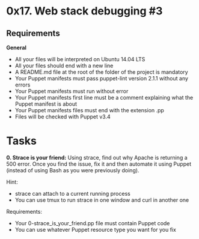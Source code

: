 # 0x17. Web stack debugging #3

## Requirements
**General**
* All your files will be interpreted on Ubuntu 14.04 LTS
* All your files should end with a new line
* A README.md file at the root of the folder of the project is mandatory
* Your Puppet manifests must pass puppet-lint version 2.1.1 without any errors
* Your Puppet manifests must run without error
* Your Puppet manifests first line must be a comment explaining what the Puppet manifest is about
* Your Puppet manifests files must end with the extension .pp
* Files will be checked with Puppet v3.4

# Tasks
**0. Strace is your friend:**
Using strace, find out why Apache is returning a 500 error. Once you find the issue, fix it and then automate it using Puppet (instead of using Bash as you were previously doing).

Hint:
* strace can attach to a current running process
* You can use tmux to run strace in one window and curl in another one

Requirements:
* Your 0-strace_is_your_friend.pp file must contain Puppet code
* You can use whatever Puppet resource type you want for you fix

